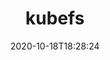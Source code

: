 ---
date: '2020-10-18T18:28:24'
draft: false
metadata:
  description: Mount kubernetes metadata storage as a filesystem
  homepage: null
  name: kubefs
  owner:
    github_url: https://github.com/configurator
    login: configurator
    name: Dor Kleiman
    url: confi.gurator.com
  url: https://github.com/configurator/kubefs
tags:
- k8s
title: kubefs
type: tool
---